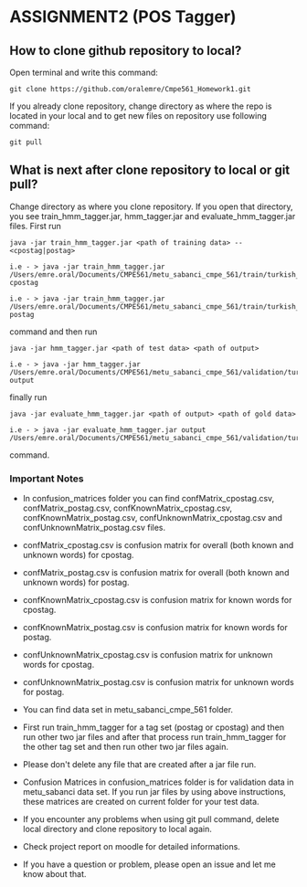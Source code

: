 # ASSIGNMENT2 (POS Tagger)

## How to clone github repository to local?

Open terminal and write this command:

    git clone https://github.com/oralemre/Cmpe561_Homework1.git
    
If you already clone repository, change directory as where the repo is located in your local and to get new files on repository use following command:

    git pull
    
## What is next after clone repository to local or git pull?
 
Change directory as where you clone repository. If you open that directory, you see train_hmm_tagger.jar, hmm_tagger.jar and evaluate_hmm_tagger.jar files. First run 
 
    java -jar train_hmm_tagger.jar <path of training data> -- <cpostag|postag>
    
    i.e - > java -jar train_hmm_tagger.jar /Users/emre.oral/Documents/CMPE561/metu_sabanci_cmpe_561/train/turkish_metu_sabanci_train.conll cpostag
    
    i.e - > java -jar train_hmm_tagger.jar /Users/emre.oral/Documents/CMPE561/metu_sabanci_cmpe_561/train/turkish_metu_sabanci_train.conll postag
 
command and then run 

    java -jar hmm_tagger.jar <path of test data> <path of output>
    
    i.e - > java -jar hmm_tagger.jar /Users/emre.oral/Documents/CMPE561/metu_sabanci_cmpe_561/validation/turkish_metu_sabanci_val.conll output
    
finally run

    java -jar evaluate_hmm_tagger.jar <path of output> <path of gold data>
    
    i.e - > java -jar evaluate_hmm_tagger.jar output /Users/emre.oral/Documents/CMPE561/metu_sabanci_cmpe_561/validation/turkish_metu_sabanci_val.conll 

command.

### Important Notes

* In confusion_matrices folder you can find confMatrix_cpostag.csv, confMatrix_postag.csv, confKnownMatrix_cpostag.csv, confKnownMatrix_postag.csv, confUnknownMatrix_cpostag.csv and confUnknownMatrix_postag.csv files.

* confMatrix_cpostag.csv is confusion matrix for overall (both known and unknown words) for cpostag.

* confMatrix_postag.csv is confusion matrix for overall (both known and unknown words) for postag.

* confKnownMatrix_cpostag.csv is confusion matrix for known words for cpostag.

* confKnownMatrix_postag.csv is confusion matrix for known words for postag.

* confUnknownMatrix_cpostag.csv is confusion matrix for unknown words for cpostag.

* confUnknownMatrix_postag.csv is confusion matrix for unknown words for postag.
 
* You can find data set in metu_sabanci_cmpe_561 folder.

* First run train_hmm_tagger for a tag set (postag or cpostag) and then run other two jar files and after that process run train_hmm_tagger for the other tag set and then run other two jar files again.
 
* Please don't delete any file that are created after a jar file run.

* Confusion Matrices in confusion_matrices folder is for validation data in metu_sabanci data set. If you run jar files by using above instructions, these matrices are created on current folder for your test data.

* If you encounter any problems when using git pull command, delete local directory and clone repository to local again.
 
* Check project report on moodle for detailed informations.

* If you have a question or problem, please open an issue and let me know about that.










